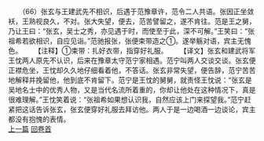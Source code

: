 　　（66）张玄与王建武先不相识，后遇于范豫章许，范令二人共语。张因正坐敛袄，王熟视良久，不对。张大失望，便去，范苦譬留之，遂不肯往。范是王之舅，乃让王曰：“张玄，吴士之秀，亦见遇于时，而使至于此，深不可解。”王笑曰：“张祖希若欲相识，自应见诣。”范驰报张，张便束带造之①。遂举觞对语，宾主无愧色。
　　【注释】①束带：扎好衣带，指穿好礼服。
　　【译文】张玄和建武将军王忱两人原先不认识，后来在豫章太守范宁家相遇。范宁叫两人交谈交谈。张玄便正襟危坐，王忱却久久地仔细看着他，不答话。张玄非常失望，便告辞，范宁苦苦地解释并挽留他，他到底不肯留下。范宁是王忱的舅舅，就责怪王忱说：“张玄是吴地名士中的优秀人物，又是当代名流所着重的，你却让他处在这种情况下，真是很难理解。”王忱笑着说：“张祖希如果想认识我，自然应该上门来探望我。”范宁赶紧把这话告诉张玄，张玄便穿好礼服去拜访他。两人于是一边喝酒一边谈论，宾主都没有抱愧的表情。
<br>[上一篇](05_65) [回卷首](05_00)
